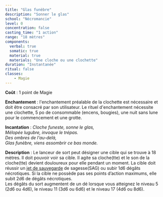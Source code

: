 ```yaml
---
title: "Glas funèbre"
description: "Sonner le glas"
school: "Nécromancie"
level: 0
concentration: false
casting_time: "1 action"
range: "18 mètres"
components:
  verbal: true
  somatic: true
  material: true
  materials: "Une cloche ou une clochette"
duration: "Instantanée"
ritual: false
classes:
    - Magie
---
```

**Coût** : 1 point de Magie  

**Enchantement** : l'enchantement préalable de la clochette est nécessaire et doit être consacré par son utilisateur. Le rituel d'enchantement nécessite une clochette, 5 po de consommable (encens, bougies), une nuit sans lune pour le commencement et une grotte.  

**Incantation** : *Cloche funeste, sonne le glas,*   
*Mélopée lugubre, invoque le trépas.*   
*Des ombres de l'au-delà,*    
*Glas funèbre, viens assombrir ce bas monde.*   

**Description** : Le lanceur de sort peut désigner une cible qui se trouve à 18 mètres. Il doit pouvoir voir sa cible. Il agite sa cloche(tte) et le son de la cloche(tte) devient douloureux pour elle pendant un moment. La cible doit réussir un [jet de sauvegarde](/utiliser-les-caracteristiques/#jets-de-sauvegarde) de sagesse(SAG) ou subir 1d6 dégâts nécrotiques. Si la cible ne possède pas ses points d’action maximums, elle subit 2d6 de dégâts nécrotiques.	 
Les dégâts du sort augmentent de un dé lorsque vous atteignez le niveau 5 (2d6 ou 4d6), le niveau 11 (3d6 ou 6d6) et le niveau 17 (4d6 ou 8d6).

